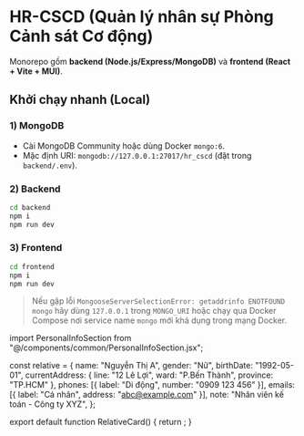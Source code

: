 # HR-CSCD (Quản lý nhân sự Phòng Cảnh sát Cơ động)

Monorepo gồm **backend (Node.js/Express/MongoDB)** và **frontend (React + Vite + MUI)**.

## Khởi chạy nhanh (Local)

### 1) MongoDB

- Cài MongoDB Community hoặc dùng Docker `mongo:6`.
- Mặc định URI: `mongodb://127.0.0.1:27017/hr_cscd` (đặt trong `backend/.env`).

### 2) Backend

```bash
cd backend
npm i
npm run dev
```

### 3) Frontend

```bash
cd frontend
npm i
npm run dev
```

> Nếu gặp lỗi `MongooseServerSelectionError: getaddrinfo ENOTFOUND mongo` hãy dùng `127.0.0.1` trong `MONGO_URI` hoặc chạy qua Docker Compose nơi service name `mongo` mới khả dụng trong mạng Docker.

import PersonalInfoSection from "@/components/common/PersonalInfoSection.jsx";

const relative = {
name: "Nguyễn Thị A",
gender: "Nữ",
birthDate: "1992-05-01",
currentAddress: { line: "12 Lê Lợi", ward: "P.Bến Thành", province: "TP.HCM" },
phones: [{ label: "Di động", number: "0909 123 456" }],
emails: [{ label: "Cá nhân", address: "abc@example.com" }],
note: "Nhân viên kế toán - Công ty XYZ",
};

export default function RelativeCard() {
return <PersonalInfoSection title="Người thân" person={relative} />;
}
